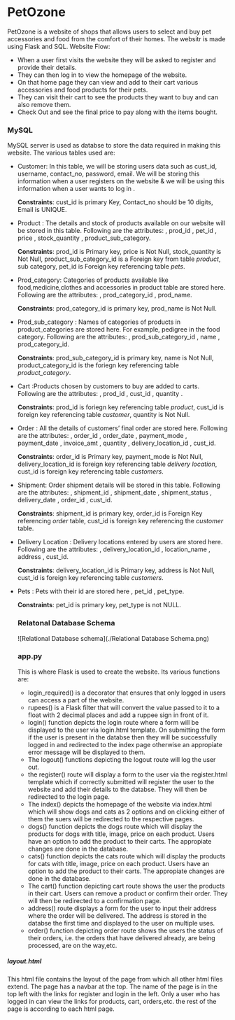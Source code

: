 # PetOzone
PetOzone is a website of shops that allows users to select and buy pet accessories and food from the comfort of their homes. The websitr is made using Flask and SQL.
Website Flow: 
- When a user first visits the website they will be asked to register and provide their details.
- They can then log in to view the homepage of the website. 
- On that home page they can view and add to their cart various accessories and food products for their pets. 
- They can visit their cart to see the products they want to buy and can also remove them.
- Check Out and see the final price to pay along with the items bought.

### MySQL
MySQL server is used as databse to store the data required in making this website. The various tables used are:
* Customer: In this table, we will be storing users data such as cust_id, username, contact_no, password, email. 
We will be storing this information when a user registers on the website & we will be using
this information when a user wants to log in . 

  **Constraints**:  cust_id is primary Key, Contact_no should be 10 digits, Email is UNIQUE. 

* Product : The details and stock of products available on our website will be stored in this table.
Following are the attributes:
, prod_id
, pet_id
, price 
, stock_quantity 
, product_sub_category.

  **Constraints**: prod_id is Primary key, price is Not Null, stock_quantity is Not Null, product_sub_category_id is a Foreign key from table *product*,                sub category, pet_id is Foreign key referencing table *pets*.

* Prod_category: Categories of  products available like food,medicine,clothes and accessories in product table are stored here. Following are the attributes:
, prod_category_id
, prod_name.

  **Constraints**: prod_category_id is primary key, 
prod_name is Not Null.

* Prod_sub_category : Names of categories of products in product_categories are stored here. For example, pedigree in the food category.
Following are the attributes:
, prod_sub_category_id
, name
, prod_category_id.

  **Constraints**: prod_sub_category_id is primary key, 
name is Not Null, product_category_id is the foriegn key referencing table *product_category*.

* Cart :Products chosen by customers to buy are added to carts. Following are the attributes:
, prod_id
, cust_id
, quantity .

  **Constraints**: prod_id is foriegn key referencing table *product*,
cust_id is foreign key referencing table *customer*,
quantity is Not Null.  

* Order : All the details of customers’ final order are stored here.
Following are the attributes:
, order_id
, order_date
, payment_mode
, payment_date
, invoice_amt
, quantity
, delivery_location_id
, cust_id.

  **Constraints**:  order_id is Primary key, payment_mode is Not Null, delivery_location_id is foreign key referencing table *delivery location*, cust_id is foreign
    key referencing table *customers*.

* Shipment: Order shipment details will be stored in this table. Following are the attributes:
, shipment_id
, shipment_date
, shipment_status
, delivery_date
, order_id
, cust_id.

  **Constraints**:  shipment_id is primary key, order_id is Foreign Key referencing *order* table, cust_id is foreign key referencing the *customer* table.

* Delivery Location : Delivery locations entered by users are stored here. Following are the attributes:
, delivery_location_id
, location_name
, address 
, cust_id.

  **Constraints**: delivery_location_id is Primary key, address is Not Null, cust_id is foreign key referencing table *customers*.

* Pets : Pets with their id are stored here
, pet_id
, pet_type.

  **Constraints**: pet_id is primary key, pet_type is not NULL.
  
  ### Relatonal Database Schema
  ![Relational Database schema](./Relational Database Schema.png)
  
  ### app.py
  This is where Flask is used to create the website. Its various functions are:
  * login_required() is a decorator that ensures that only logged in users can access a part of the website.
  * rupees() is a Flask filter that will convert the value passed to it to a float with 2 decimal places and add a ruppee sign in front of it.
  * login() function depicts the login route where a form will be displayed to the user via login.html template. On submitting the form if the user is present in the databse then they will be successfully logged in and redirected to the index page otherwise an appropiate error message will be displayed to them.
  * The logout() functions depicting the logout route will log the user out.
  * the register() route will display a form to the user via the register.html template which if correctly submitted will register the user to the website and add their details to the databse. They will then be redirected to the login page.
  * The index() depicts the homepage of the website via index.html which will show dogs and cats as 2 options and on clicking either of them the suers will be redirected to the respective pages.
  * dogs() function depicts the dogs route which will display the products for dogs with title, image, price on each product. Users have an option to add the product to their carts. The appropiate changes are done in the database.
  * cats() function depicts the cats route which will display the products for cats with title, image, price on each product. Users have an option to add the product to their carts. The appropiate changes are done in the database.
  * The cart() function depicting cart route shows the user the products in their cart. Users can remove a product or confirm their order. They will then be redirected to a confirmation page.
  * address() route displays a form for the user to input their address where the order will be delivered. The address is stored in the databse the first time and displayed to the user on multiple uses.
  * order() function depicting order route shows the users the status of their orders, i.e. the orders that have delivered already, are being processed, are on the way,etc.

##### layout.html
This html file contains the layout of the page from which all other html files extend. The page has a navbar at the top. The name of the page is in the top left with the links for register and login in the left. Only a user who has logged in can view the links for products, cart, orders,etc. the rest of the page is according to each html page.

